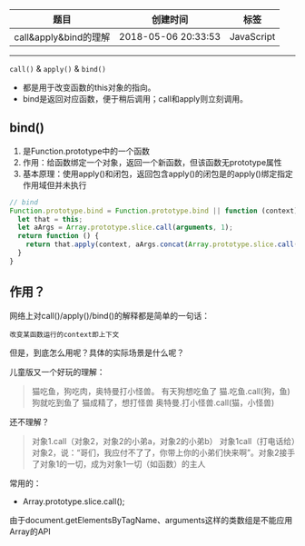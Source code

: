 | 题目                  | 创建时间            | 标签       |
| --------------------- | ------------------- | ---------- |
| call&apply&bind的理解 | 2018-05-06 20:33:53 | JavaScript |

------

`call()` & `apply()` & `bind()`

* 都是用于改变函数的this对象的指向。
* bind是返回对应函数，便于稍后调用；call和apply则立刻调用。

## bind()

1. 是Function.prototype中的一个函数
2. 作用：给函数绑定一个对象，返回一个新函数，但该函数无prototype属性
3. 基本原理：使用apply()和闭包，返回包含apply()的闭包是的apply()绑定指定作用域但并未执行

```JavaScript
// bind
Function.prototype.bind = Function.prototype.bind || function (context) {
  let that = this;
  let aArgs = Array.prototype.slice.call(arguments, 1);
  return function () {
    return that.apply(context, aArgs.concat(Array.prototype.slice.call(arguments)));
  }
}
```

## 作用？

网络上对call()/apply()/bind()的解释都是简单的一句话：

`改变某函数运行的context即上下文`

但是，到底怎么用呢？具体的实际场景是什么呢？

儿童版又一个好玩的理解：

> 猫吃鱼，狗吃肉，奥特曼打小怪兽。
> 有天狗想吃鱼了
> 猫.吃鱼.call(狗，鱼)
> 狗就吃到鱼了
> 猫成精了，想打怪兽
> 奥特曼.打小怪兽.call(猫，小怪兽)

还不理解？

> 对象1.call（对象2，对象2的小弟a，对象2的小弟b）
> 对象1call（打电话给）对象2，说：“哥们，我应付不了了，你带上你的小弟们快来啊”。对象2接手了对象1的一切，成为对象1一切（如函数）的主人

常用的：

* Array.prototype.slice.call();

由于document.getElementsByTagName、arguments这样的类数组是不能应用Array的API

